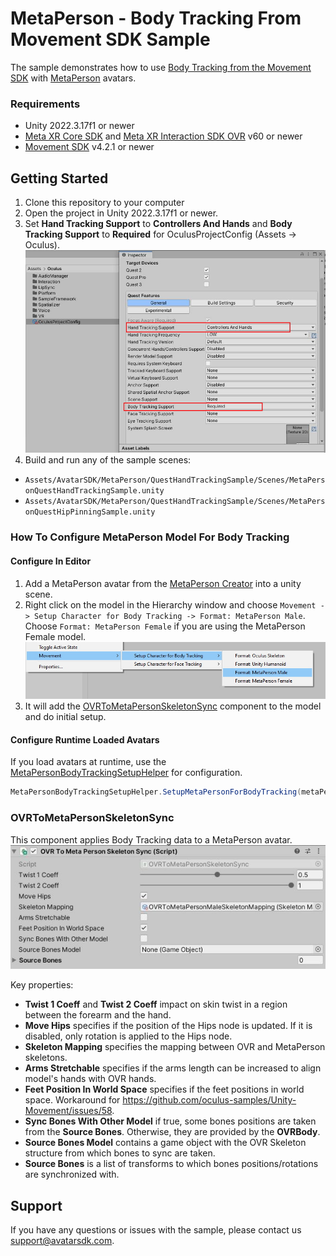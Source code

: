 # MetaPerson - Body Tracking From Movement SDK Sample
The sample demonstrates how to use [Body Tracking from the Movement SDK](https://developer.oculus.com/documentation/unity/move-body-tracking/) with [MetaPerson](https://metaperson.avatarsdk.com/) avatars.

### Requirements
- Unity 2022.3.17f1 or newer
- [Meta XR Core SDK](https://assetstore.unity.com/packages/tools/integration/meta-xr-core-sdk-269169) and [Meta XR Interaction SDK OVR](https://assetstore.unity.com/packages/tools/integration/meta-xr-interaction-sdk-ovr-integration-265014) v60 or newer
- [Movement SDK](https://github.com/oculus-samples/Unity-Movement) v4.2.1 or newer

## Getting Started
1. Clone this repository to your computer
2. Open the project in Unity 2022.3.17f1 or newer.
3. Set **Hand Tracking Support** to **Controllers And Hands** and **Body Tracking Support** to **Required** for OculusProjectConfig (Assets -> Oculus).
![Project Config](./Documentation/Images/enable_body_tracking.JPG "Project Config")
4. Build and run any of the sample scenes: 
- `Assets/AvatarSDK/MetaPerson/QuestHandTrackingSample/Scenes/MetaPersonQuestHandTrackingSample.unity`
- `Assets/AvatarSDK/MetaPerson/QuestHandTrackingSample/Scenes/MetaPersonQuestHipPinningSample.unity`

### How To Configure MetaPerson Model For Body Tracking
#### Configure In Editor
1. Add a MetaPerson avatar from the [MetaPerson Creator](https://metaperson.avatarsdk.com/) into a unity scene.
2. Right click on the model in the Hierarchy window and choose `Movement -> Setup Character for Body Tracking -> Format: MetaPerson Male`. Choose `Format: MetaPerson Female` if you are using the MetaPerson Female model.
![Configure MetaPerson Model](./Documentation/Images/setup_model_for_body_tracking.jpg "Configure MetaPerson Model")
3. It will add the [OVRToMetaPersonSkeletonSync](./Assets/AvatarSDK/MetaPerson/QuestHandTrackingSample/Scripts/OVRToMetaPersonSkeletonSync.cs) component to the model and do initial setup.
#### Configure Runtime Loaded Avatars 
If you load avatars at runtime, use the [MetaPersonBodyTrackingSetupHelper](./Assets/AvatarSDK/MetaPerson/QuestHandTrackingSample/Scripts/MetaPersonBodyTrackingSetupHelper.cs) for configuration.
```c#
MetaPersonBodyTrackingSetupHelper.SetupMetaPersonForBodyTracking(metaPersonMaleAvatar, MetaPersonSkeletonType.Male);
```

### OVRToMetaPersonSkeletonSync
This component applies Body Tracking data to a MetaPerson avatar. 
![OVRToMetaPersonSkeletonSync](./Documentation/Images/OVRToMetaPersonSkeletonSync.JPG "OVRToMetaPersonSkeletonSync")

Key properties:
- **Twist 1 Coeff** and **Twist 2 Coeff** impact on skin twist in a region between the forearm and the hand.
- **Move Hips** specifies if the position of the Hips node is updated. If it is disabled, only rotation is applied to the Hips node.
- **Skeleton Mapping** specifies the mapping between OVR and MetaPerson skeletons.
- **Arms Stretchable** specifies if the arms length can be increased to align model's hands with OVR hands.
- **Feet Position In World Space** specifies if the feet positions in world space. Workaround for https://github.com/oculus-samples/Unity-Movement/issues/58.
- **Sync Bones With Other Model** if true, some bones positions are taken from the **Source Bones**. Otherwise, they are provided by the **OVRBody**.
- **Source Bones Model** contains a game object with the OVR Skeleton structure from which bones to sync are taken.
- **Source Bones** is a list of transforms to which bones positions/rotations are synchronized with.

## Support
If you have any questions or issues with the sample, please contact us <support@avatarsdk.com>.
